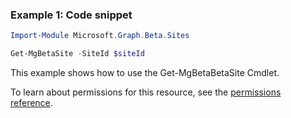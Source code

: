 ### Example 1: Code snippet

```powershellImport-Module Microsoft.Graph.Beta.Sites

Get-MgBetaSite -SiteId $siteId
```
This example shows how to use the Get-MgBetaBetaSite Cmdlet.
To learn about permissions for this resource, see the [permissions reference](/graph/permissions-reference).

